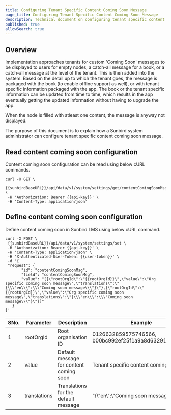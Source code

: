 ```yaml
---
title: Configuring Tenant Specific Content Coming Soon Message
page_title: Configuring Tenant Specific Content Coming Soon Message
description: Technical document on configuring tenant specific content coming soon message
published: true
allowSearch: true
---
```


 ## Overview
Implementation approaches tenants for custom 'Coming Soon' messages to be displayed to users for empty nodes, a catch-all message for a book, or a catch-all message at the level of the tenant. This is then added into the system. Based on the detail up to which the tenant goes, the message is packaged with the book (to enable offline support as well), or with tenant specific information packaged with the app. The book or the tenant specific information can be updated from time to time, which results in the app eventually getting the updated information without having to upgrade the app.

When the node is filled with atleast one content, the message is anyway not displayed.

The purpose of this document is to explain how a Sunbird system administrator can configure tenant specific content coming soon message.

 ## Read content coming soon configuration

 Content coming soon configuration can be read using below cURL commands.

 ```
curl -X GET \
  {{sunbirdBaseURL}}/api/data/v1/system/settings/get/contentComingSoonMsg \
  -H 'Authorization: Bearer {{api-key}}' \
  -H 'Content-Type: application/json'
```

 ## Define content coming soon configuration

 Define content coming soon in Sunbird LMS using below cURL command.

 ```
curl -X POST \
  {{sunbirdBaseURL}}/api/data/v1/system/settings/set \
  -H 'Authorization: Bearer {{api-key}}' \
  -H 'Content-Type: application/json' \
  -H 'X-Authenticated-User-Token: {{user-token}}' \
  -d '{
  "request": {
        "id": "contentComingSoonMsg",
        "field": "contentComingSoonMsg",
        "value": "[{\"rootOrgId\":\"{{rootOrgId}}\",\"value\":\"Org specific coming soon message\",\"translations\":\"{\\\"en\\\":\\\"Coming soon message\\\"}\"},{\"rootOrgId\":\"{{rootOrgId}}\",\"value\":\"Org specific coming soon message\",\"translations\":\"{\\\"en\\\":\\\"Coming soon message\\\"}\"}]"
    }
}'
```

 SNo. | Parameter | Description | Example
-----|-----------|-------------|---------
1 | rootOrgId | Root organisation ID | 0126632859575746566, b00bc992ef25f1a9a8d63291e20efc8d
2 | value | Default message for content coming soon | Tenant specific content coming soon
3 | translations | Translations for the default message | \"{\\\"en\\\":\\\"Coming soon message\\\"}\"}
